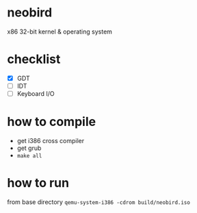 # neobird
x86 32-bit kernel & operating system

# checklist
- [x] GDT
- [ ] IDT
- [ ] Keyboard I/O

# how to compile
- get i386 cross compiler
- get grub
- `make all`

# how to run
from base directory
`qemu-system-i386 -cdrom build/neobird.iso`
  
  
